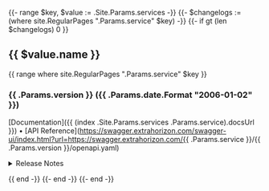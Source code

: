 {{- range $key, $value := .Site.Params.services -}}
{{- $changelogs := (where site.RegularPages ".Params.service" $key) -}}
{{- if gt (len $changelogs) 0 }}
## {{ $value.name }}
{{ range where site.RegularPages ".Params.service" $key }}
### {{ .Params.version }} ({{ .Params.date.Format "2006-01-02" }})
[Documentation]({{ (index .Site.Params.services .Params.service).docsUrl }}) • [API Reference](https://swagger.extrahorizon.com/swagger-ui/index.html?url=https://swagger.extrahorizon.com/{{ .Params.service }}/{{ .Params.version }}/openapi.yaml)
<details>
<summary>Release Notes</summary>
{{ .RawContent }}
</details>

{{ end -}}
{{- end -}}
{{- end -}}